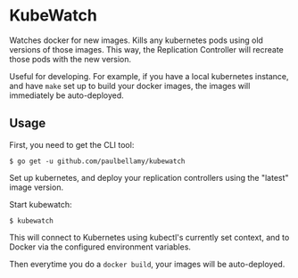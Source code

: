 # KubeWatch

Watches docker for new images. Kills any kubernetes pods using old
versions of those images. This way, the Replication Controller will
recreate those pods with the new version.

Useful for developing. For example, if you have a local kubernetes
instance, and have `make` set up to build your docker images, the
images will immediately be auto-deployed.

## Usage

First, you need to get the CLI tool:

    $ go get -u github.com/paulbellamy/kubewatch

Set up kubernetes, and deploy your replication controllers using the
"latest" image version.

Start kubewatch:

    $ kubewatch

This will connect to Kubernetes using kubectl's currently set context,
and to Docker via the configured environment variables.

Then everytime you do a `docker build`, your images will be
auto-deployed.
